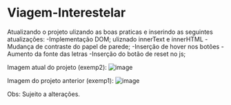 # Viagem-Interestelar
Atualizando o projeto ulizando as boas praticas e inserindo as seguintes atualizações:
-Implementação DOM;
  uliznado innerText e innerHTML
-Mudança de contraste do papel de parede;
-Inserção de hover nos botões
-Aumento da fonte das letras
-Inserção do botão de reset no js;

Imagem atual do projeto (exemp2):
![image](https://user-images.githubusercontent.com/93219618/192386652-26ac6e69-d1e6-4c40-a6af-8823214174a9.png)

Imagem do projeto anterior (exemp1):
![image](https://user-images.githubusercontent.com/93219618/192387162-e2bcda69-37ac-4549-a0f9-a6f21418c414.png)

Obs: Sujeito a alterações.
